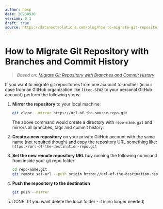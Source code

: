 ```yaml
---
author: hasp
date: 20230930
version: 0.1
draft: true
source: https://datanextsolutions.com/blog/how-to-migrate-git-repository-with-branches-and-commit-history/
---
```


# How to Migrate Git Repository with Branches and Commit History

> *Based on: [Migrate Git Repository with Branches and Commit History](https://datanextsolutions.com/blog/how-to-migrate-git-repository-with-branches-and-commit-history/)*

If you want to migrate git repositories from one account to another (in our case from an GitHub organization like `litec-SEW2` to your personal GitHub account) perform the following steps:

1. **Mirror the repository** to your local machine:

   ```bash
   git clone --mirror https://url-of-the-source-repo.git
   ```

   The above command would create a directory with `repo-name.git` and mirrors all branches, tags and commit history.

2. **Create a new repository** on your private GitHub account with the same name (not required though) and copy the repository URL something like: `https://url-of-the-destination-repo.git`

3. **Set the new remote repository URL** buy running the following command from inside your git repo folder:

   ```bash
   cd repo-name.git 
   git remote set-url --push origin https://url-of-the-destination-repo.git
   ```

4. **Push the repository to the destination**

   ```bash
   git push --mirror
   ```

5. DONE! (If you want delete the local folder - it is no longer needed)
